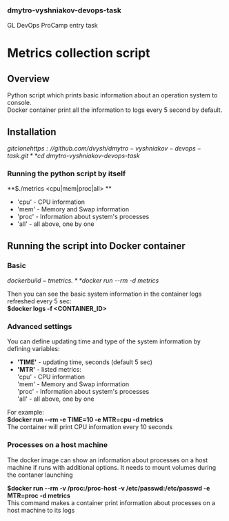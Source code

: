 ### dmytro-vyshniakov-devops-task
GL DevOps ProCamp entry task

# Metrics collection script  

## Overview

Python script which prints basic information about an operation system to console.  
Docker container print all the information to logs every 5 second by default.

## Installation 

*$git clone https://github.com/dvysh/dmytro-vyshniakov-devops-task.git*  
*$cd dmytro-vyshniakov-devops-task*  

### Running the python script by itself

**$./metrics <cpu|mem|proc|all> **  
- 'cpu' - CPU information  
- 'mem' - Memory and Swap information  
- 'proc' - Information about system's processes  
- 'all' - all above, one by one  

## Running the script into Docker container
### Basic 
*$docker build -t metrics .*  
*$docker run --rm -d metrics*

Then you can see the basic system information in the container logs refreshed every 5 sec:  
**$docker logs -f <CONTAINER_ID>**

### Advanced settings

You can define updating time and type of the system information by defining variables:  
- **'TIME'** - updating time, seconds (default 5 sec)  
- **'MTR'** -  listed metrics:   
   'cpu' - CPU information  
   'mem' - Memory and Swap information  
   'proc' - Information about system's processes  
   'all' - all above, one by one  
 
 For example:  
 **$docker run --rm -e TIME=10 -e MTR=cpu -d metrics**  
The container will print CPU information every 10 seconds

### Processes on a host machine
The docker image can show an information about processes on a host machine if runs with additional options.
It needs to mount volumes during the contaner launching

**$docker run --rm -v /proc:/proc-host -v /etc/passwd:/etc/passwd -e MTR=proc -d metrics**  
This command makes a container print information about processes on a host machine to its logs  

